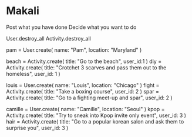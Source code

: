 # Makali

Post what you have done
Decide what you want to do

User.destroy_all
Activity.destroy_all

pam = User.create(
  name: "Pam",
  location: "Maryland"
)

  beach = Activity.create(
    title: "Go to the beach",
    user_id:1
  )
  diy = Activity.create(
    title: "Crotchet 3 scarves and pass them out to the homeless",
    user_id: 1
  )

louis = User.create(
    name: "Louis",
    location: "Chicago"
)
  fight = Activity.create(
    title: "Take a boxing course",
    user_id: 2
  )
  spar = Activity.create(
    title: "Go to a fighting meet-up and spar",
    user_id: 2
  )

camille = User.create(
    name: "Camille",
    location: "Seoul"
)
  kpop = Activity.create(
    title: "Try to sneak into Kpop invite only event",
    user_id: 3
  )
  hair = Activity.create(
    title: "Go to a popular korean salon and ask them to surprise you",
    user_id: 3
  )
